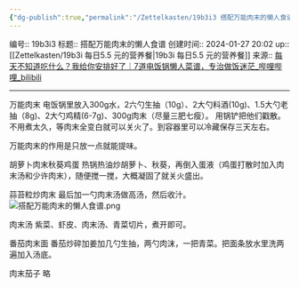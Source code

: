 ```yaml
---
{"dg-publish":true,"permalink":"/Zettelkasten/19b3i3 搭配万能肉末的懒人食谱/","dgPassFrontmatter":true}
---
```


编号:: 19b3i3
标题:: 搭配万能肉末的懒人食谱
创建时间:: 2024-01-27 20:02
up:: [[Zettelkasten/19b3i 每日5.5 元的营养餐\|19b3i 每日5.5 元的营养餐]]
来源:: [每天不知道吃什么？我给你安排好了｜7道电饭锅懒人菜谱，专治做饭迷茫_哔哩哔哩_bilibili](https://www.bilibili.com/video/BV16T411T7oE/?spm_id_from=333.999.0.0&vd_source=bcf798ace50733030b9c7e1fb6a3a349)

---
万能肉末
电饭锅里放入300g水，2六勺生抽（10g）、2大勺料酒(10g)、1.5大勺老抽（8g)、2大勺鸡精(6-7g)、300g肉末（尽量三肥七瘦）。
用锅铲把他们戳散。
不用煮太久，等肉末全变白就可以关火了。到容器里可以冷藏保存三天左右。

万能肉末的作用是只放一点就能提味。

胡萝卜肉末秋葵鸡蛋
热锅热油炒胡萝卜、秋葵，再倒入蛋液（鸡蛋打散时加入肉末汤和少许肉末），随便搅一搅，大概凝固了就关火盛出。

蒜苔粒炒肉末
最后加一勺肉末汤做高汤，然后收汁。
![搭配万能肉末的懒人食谱.png](/img/user/attachment/%E6%90%AD%E9%85%8D%E4%B8%87%E8%83%BD%E8%82%89%E6%9C%AB%E7%9A%84%E6%87%92%E4%BA%BA%E9%A3%9F%E8%B0%B1.png)

肉末汤
紫菜、虾皮、肉末汤、青菜切片，煮开即可。

番茄肉末面
番茄炒碎加姜加几勺生抽，两勺肉沫，一把青菜。把面条放水里洗两遍加入汤底。

肉末茄子
略







